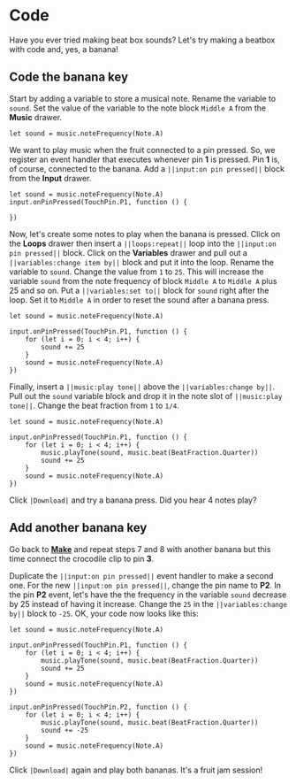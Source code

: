 # Code

Have you ever tried making beat box sounds? Let's try making a beatbox with code and, yes, a banana!

## Code the banana key

Start by adding a variable to store a musical note. Rename the variable to `sound`. Set the value of the variable to the note block `Middle A` from the **Music** drawer.

```blocks
let sound = music.noteFrequency(Note.A)
```

We want to play music when the fruit connected to a pin pressed. So, we register an event handler that executes whenever pin **1** is pressed. Pin **1** is, of course, connected to the banana. Add a ``||input:on pin pressed||`` block from the **Input** drawer.

```blocks
let sound = music.noteFrequency(Note.A)
input.onPinPressed(TouchPin.P1, function () {

})
```

Now, let's create some notes to play when the banana is pressed. Click on the **Loops** drawer then insert a ``||loops:repeat||`` loop into the ``||input:on pin pressed||`` block. Click on the **Variables** drawer and pull out a ``||variables:change item by||`` block and put it into the loop. Rename the variable to `sound`. Change the value from `1` to `25`. This will increase the variable `sound` from the note frequency of block `Middle A` to `Middle A` plus 25 and so on. Put a ``||variables:set to||`` block for `sound` right after the loop. Set it to `Middle A` in order to reset the sound after a banana press.

```blocks
let sound = music.noteFrequency(Note.A)

input.onPinPressed(TouchPin.P1, function () {
    for (let i = 0; i < 4; i++) {
        sound += 25
    }
    sound = music.noteFrequency(Note.A)
})
```

Finally, insert a ``||music:play tone||`` above the ``||variables:change by||``. Pull out the ``sound`` variable block and drop it in the note slot of ``||music:play tone||``. Change the beat fraction from `1` to `1/4`.

```blocks
let sound = music.noteFrequency(Note.A)

input.onPinPressed(TouchPin.P1, function () {
    for (let i = 0; i < 4; i++) {
        music.playTone(sound, music.beat(BeatFraction.Quarter))
        sound += 25
    }
    sound = music.noteFrequency(Note.A)
})
```

Click `|Download|` and try a banana press. Did you hear 4 notes play?


## Add another banana key
Go back to **[Make](/projects/banana-keyboard/make)** and repeat steps 7 and 8 with another banana but this time connect the crocodile clip to pin **3**.

Duplicate the ``||input:on pin pressed||`` event handler to make a second one. For the new ``||input:on pin pressed||``, change the pin name to **P2**. In the pin **P2** event, let's have the the frequency in the variable `sound` decrease by 25 instead of having it increase. Change the `25` in the ``||variables:change by||`` block to `-25`. OK, your code now looks like this:

```blocks
let sound = music.noteFrequency(Note.A)

input.onPinPressed(TouchPin.P1, function () {
    for (let i = 0; i < 4; i++) {
        music.playTone(sound, music.beat(BeatFraction.Quarter))
        sound += 25
    }
    sound = music.noteFrequency(Note.A)
})

input.onPinPressed(TouchPin.P2, function () {
    for (let i = 0; i < 4; i++) {
        music.playTone(sound, music.beat(BeatFraction.Quarter))
        sound += -25
    }
    sound = music.noteFrequency(Note.A)
})
```

Click `|Download|` again and play both bananas. It's a fruit jam session!
